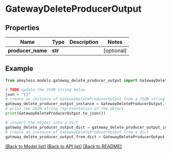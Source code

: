 # GatewayDeleteProducerOutput


## Properties

Name | Type | Description | Notes
------------ | ------------- | ------------- | -------------
**producer_name** | **str** |  | [optional] 

## Example

```python
from akeyless.models.gateway_delete_producer_output import GatewayDeleteProducerOutput

# TODO update the JSON string below
json = "{}"
# create an instance of GatewayDeleteProducerOutput from a JSON string
gateway_delete_producer_output_instance = GatewayDeleteProducerOutput.from_json(json)
# print the JSON string representation of the object
print(GatewayDeleteProducerOutput.to_json())

# convert the object into a dict
gateway_delete_producer_output_dict = gateway_delete_producer_output_instance.to_dict()
# create an instance of GatewayDeleteProducerOutput from a dict
gateway_delete_producer_output_from_dict = GatewayDeleteProducerOutput.from_dict(gateway_delete_producer_output_dict)
```
[[Back to Model list]](../README.md#documentation-for-models) [[Back to API list]](../README.md#documentation-for-api-endpoints) [[Back to README]](../README.md)


